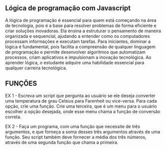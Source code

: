 ## Lógica de programação com Javascript

A lógica de programação é essencial para quem está começando na área de tecnologia, pois é a base para resolver problemas de forma eficiente e criar soluções inovadoras. Ela ensina a estruturar o pensamento de maneira organizada e sequencial, ajudando a entender como os computadores processam informações e executam tarefas. Para iniciantes, dominar a lógica é fundamental, pois facilita a compreensão de qualquer linguagem de programação e permite desenvolver algoritmos que automatizam processos, criam aplicativos e impulsionam a inovação tecnológica. Ao aprender lógica, o estudante adquire uma habilidade essencial para qualquer carreira tecnológica.

## FUNÇÕES

EX 1 - Escreva um script que pergunta ao usuário se ele deseja converter uma temperatura de grau Celsius para Farenheit ou vice-versa. Para cada opção, crie uma função. Crie uma terceira, que é um menu para o usuário escolher a opção desejada, onde esse menu chama a função de conversão correta.

EX 2 - Faça um programa, com uma função que necessite de três argumentos, e que forneça a soma desses três argumentos através de uma função. Seu script também deve fornecer a média dos três números, através de uma segunda função que chama a primeira.
